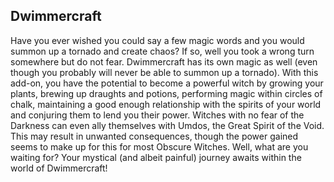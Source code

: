 ## Dwimmercraft
Have you ever wished you could say a few magic words and you would summon up a tornado and create chaos? If so, well you took a wrong turn somewhere but do not fear. Dwimmercraft has its own magic as well (even though you probably will never be able to summon up a tornado). With this add-on, you have the potential to become a powerful witch by growing your plants, brewing up draughts and potions, performing magic within circles of chalk, maintaining a good enough relationship with the spirits of your world and conjuring them to lend you their power. Witches with no fear of the Darkness can even ally themselves with Umdos, the Great Spirit of the Void. This may result in unwanted consequences, though the power gained seems to make up for this for most Obscure Witches. Well, what are you waiting for? Your mystical (and albeit painful) journey awaits within the world of Dwimmercraft!
